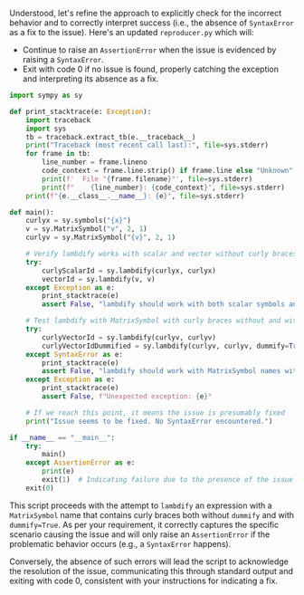 Understood, let's refine the approach to explicitly check for the incorrect behavior and to correctly interpret success (i.e., the absence of `SyntaxError` as a fix to the issue). Here's an updated `reproducer.py` which will:
- Continue to raise an `AssertionError` when the issue is evidenced by raising a `SyntaxError`.
- Exit with code 0 if no issue is found, properly catching the exception and interpreting its absence as a fix.

```python
import sympy as sy

def print_stacktrace(e: Exception):
    import traceback
    import sys
    tb = traceback.extract_tb(e.__traceback__)
    print("Traceback (most recent call last):", file=sys.stderr)
    for frame in tb:
        line_number = frame.lineno
        code_context = frame.line.strip() if frame.line else "Unknown"
        print(f'  File "{frame.filename}"', file=sys.stderr)
        print(f"    {line_number}: {code_context}", file=sys.stderr)
    print(f"{e.__class__.__name__}: {e}", file=sys.stderr)

def main():
    curlyx = sy.symbols("{x}")
    v = sy.MatrixSymbol("v", 2, 1)
    curlyv = sy.MatrixSymbol("{v}", 2, 1)

    # Verify lambdify works with scalar and vector without curly braces
    try:
        curlyScalarId = sy.lambdify(curlyx, curlyx)
        vectorId = sy.lambdify(v, v)
    except Exception as e:
        print_stacktrace(e)
        assert False, "lambdify should work with both scalar symbols and MatrixSymbols without issue."

    # Test lambdify with MatrixSymbol with curly braces without and with dummify=True
    try:
        curlyVectorId = sy.lambdify(curlyv, curlyv)
        curlyVectorIdDummified = sy.lambdify(curlyv, curlyv, dummify=True)
    except SyntaxError as e:
        print_stacktrace(e)
        assert False, "lambdify should work with MatrixSymbol names with curly braces, even when dummify=True."
    except Exception as e:
        print_stacktrace(e)
        assert False, f"Unexpected exception: {e}"

    # If we reach this point, it means the issue is presumably fixed
    print("Issue seems to be fixed. No SyntaxError encountered.")

if __name__ == "__main__":
    try:
        main()
    except AssertionError as e:
        print(e)
        exit(1)  # Indicating failure due to the presence of the issue
    exit(0)
```

This script proceeds with the attempt to `lambdify` an expression with a `MatrixSymbol` name that contains curly braces both without `dummify` and with `dummify=True`. As per your requirement, it correctly captures the specific scenario causing the issue and will only raise an `AssertionError` if the problematic behavior occurs (e.g., a `SyntaxError` happens). 

Conversely, the absence of such errors will lead the script to acknowledge the resolution of the issue, communicating this through standard output and exiting with code 0, consistent with your instructions for indicating a fix.